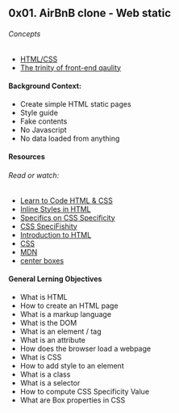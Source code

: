 ## 0x01. AirBnB clone - Web static


###### Concepts

  * [HTML/CSS](https://intranet.alxswe.com/concepts/2)
  * [The trinity of front-end qaulity](https://intranet.alxswe.com/concepts/4)


#### Background Context:

  * Create simple HTML static pages
  * Style guide
  * Fake contents
  * No Javascript
  * No data loaded from anything


#### Resources
###### Read or watch:

  * [Learn to Code HTML & CSS](https://intranet.alxswe.com/rltoken/T9KyiA6_Tm3Ny6oTn08S-A)
  * [Inline Styles in HTML](https://intranet.alxswe.com/rltoken/7NdYbImFNofpB_FXXn3otg)
  * [Specifics on CSS Specificity](https://intranet.alxswe.com/rltoken/z_OTPFCjmhXJJi7KJqBCbQ)
  * [CSS SpeciFishity](https://intranet.alxswe.com/rltoken/orI812cozq-yd2769VdM_w)
  * [Introduction to HTML](https://intranet.alxswe.com/rltoken/okP4V3RxFXHkEcQo19AnuQ)
  * [CSS](https://intranet.alxswe.com/rltoken/Ir8Ka59FO6Z_vJQ-gkSG_w)
  * [MDN](https://intranet.alxswe.com/rltoken/BpSXtcWOGH0UT4XLCoQyJg)
  * [center boxes](https://intranet.alxswe.com/rltoken/Tlje4XYwyZbUfHkQWGi1WQ)


#### General Lerning Objectives

  * What is HTML
  * How to create an HTML page
  * What is a markup language
  * What is the DOM
  * What is an element / tag
  * What is an attribute
  * How does the browser load a webpage
  * What is CSS
  * How to add style to an element
  * What is a class
  * What is a selector
  * How to compute CSS Specificity Value
  * What are Box properties in CSS
